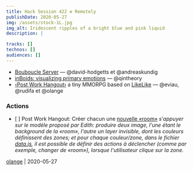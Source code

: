 ```yaml
---
title: Hack Session 422 ✼ Remotely
publishDate: 2020-05-27
img: /assets/stock-1L.jpg
img_alt: Iridescent ripples of a bright blue and pink liquid
description: |

tracks: []
technos: []
audiences: []
---
```


* [Bouboucle Server](https://github.com/andreaskundig/bou-serveur) — @david-hodgetts et @andreaskundig
* [inBoids: visualizing primary emotions](https://social-dynamics.net/boids/)  — @qintheory
* [‹Post Work Hangout›](https://glitch.com/edit/#!/post-work-hangout) a tiny MMORPG based on [LikeLike](https://github.com/molleindustria/likelike-online) — @eviau, @rudifa et @olange

### Actions

- [ ] Post Work Hangout: Créer chacun une [nouvelle «room»](https://glitch.com/edit/#!/post-work-hangout?path=CREATE_A_ROOM.md%3A1%3A0)
  _s'appuyer sur le modèle proposé par Edith: produire deux image, l'une étant le background de la «room», l'autre un layer invisible, dont les couleurs définissent des zones; et pour chaque couleur/zone, dans le fichier [data.js](https://glitch.com/edit/#!/post-work-hangout?path=data.js), il est possible de définir des actions à déclencher (comme par exemple, changer de «room»), lorsque l'utilisateur clique sur la zone._

[olange](https://github.com/olange) | 2020-05-27


